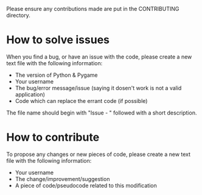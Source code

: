 Please ensure any contributions made are put in the CONTRIBUTING directory.

How to solve issues
===================
When you find a bug, or have an issue with the code, please create a new text file with the following information:
- The version of Python & Pygame
- Your username
- The bug/error message/issue (saying it dosen't work is not a valid application)
- Code which can replace the errant code (if possible)

The file name should begin with "Issue - " followed with a short description.

How to contribute
=================
To propose any changes or new pieces of code, please create a new text file with the following information:
- Your username
- The change/improvement/suggestion
- A piece of code/pseudocode related to this modification
